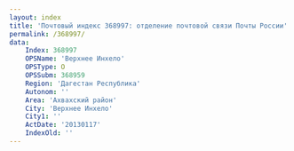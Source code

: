 ```yaml
---
layout: index
title: 'Почтовый индекс 368997: отделение почтовой связи Почты России'
permalink: /368997/
data:
    Index: 368997
    OPSName: 'Верхнее Инхело'
    OPSType: О
    OPSSubm: 368959
    Region: 'Дагестан Республика'
    Autonom: ''
    Area: 'Ахвахский район'
    City: 'Верхнее Инхело'
    City1: ''
    ActDate: '20130117'
    IndexOld: ''
---
```

